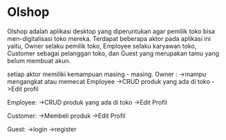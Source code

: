 # Olshop

Olshop adalah aplikasi desktop yang diperuntukan agar pemilik toko bisa men-digitalisasi toko mereka. 
Terdapat beberapa aktor pada aplikasi ini yaitu, Owner selaku pemilik toko, Employee selaku karyawan toko, Customer sebagai pelanggan toko, dan Guest yang merupakan tamu yang belum membuat akun.

setiap aktor memiliki kemampuan masing - masing.
Owner :
->mampu mengangkat atau memecat Employee
->CRUD produk yang ada di toko
->Edit profil

Employee:
->CRUD produk yang ada di toko
->Edit Profil

Customer:
->Membeli produk
->Edit Profil

Guest:
->login
->register
